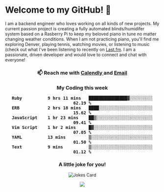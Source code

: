 <h1> Welcome to my GitHub! 👋 </h1>


  I am a backend engineer who loves working on all kinds of new projects. My current passion project is creating a fully automated blinds/humidifer system based on a Rasberry Pi to keep my beloved piano in tune no matter changing weather conditions. When I am not practicing piano, you'll find me exploring Denver, playing tennis, watching movies, or listening to music (check out what I've been listening to recently on [Last.fm](https://www.last.fm/user/mballa000). I am a passionate, driven developer and would love to connect and chat with everyone!

<h3 align = "center"> 📫 Reach me with <a href = "https://calendly.com/msbrandt00/30min"> Calendly </a> and <a href="mailto:msbrandt00@gmail.com">Email</a> 
 </h3>


 
<div align = "center"
[![Anurag's GitHub stats](https://github-readme-stats.vercel.app/api?username=mbrandt00)](https://github.com/anuraghazra/github-readme-stats)
          </div>
<h3 align="center">
  My Coding this week
<!--START_SECTION:waka-->

```text
Ruby          9 hrs 11 mins   ███████████████▓░░░░░░░░░   62.19 %
ERB           2 hrs 18 mins   ████░░░░░░░░░░░░░░░░░░░░░   15.62 %
JavaScript    1 hr 23 mins    ██▒░░░░░░░░░░░░░░░░░░░░░░   09.41 %
Vim Script    1 hr 2 mins     █▓░░░░░░░░░░░░░░░░░░░░░░░   07.05 %
YAML          13 mins         ▒░░░░░░░░░░░░░░░░░░░░░░░░   01.50 %
Text          9 mins          ▒░░░░░░░░░░░░░░░░░░░░░░░░   01.12 %
```

<!--END_SECTION:waka-->

### A little joke for you!

![Jokes Card](https://readme-jokes.vercel.app/api?hideBorder)

<a href="https://www.linkedin.com/in/mbrandt00/"><img src="https://img.shields.io/badge/linkedin-%230077B5.svg?&style=for-the-badge&logo=linkedin&logoColor=white" /></a>
